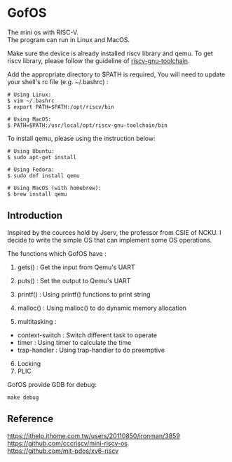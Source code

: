 # GofOS
The mini os with RISC-V.  
The program can run in Linux and MacOS.  

Make sure the device is already installed riscv library and qemu. To get riscv library, please follow the guideline of [riscv-gnu-toolchain](https://github.com/riscv-collab/riscv-gnu-toolchain).  

Add the appropriate directory to $PATH is required, You will need to update your shell's rc file (e.g. ~/.bashrc) :  
```
# Using Linux:
$ vim ~/.bashrc
$ export PATH=$PATH:/opt/riscv/bin  

# Using MacOS:
$ PATH=$PATH:/usr/local/opt/riscv-gnu-toolchain/bin
```

To install qemu, please using the instruction below:  
```
# Using Ubuntu:
$ sudo apt-get install 

# Using Fedora:
$ sudo dnf install qemu

# Using MacOS (with homebrew):
$ brew install qemu
```
  
## Introduction  
Inspired by the cources hold by Jserv, the professor from CSIE of NCKU. I decide to write the simple OS that can implement some OS operations.  
   
The functions which GofOS have :  
1. gets() : Get the input from Qemu's UART
2. puts() : Set the output to Qemu's UART
3. printf() : Using printf() functions to print string
4. malloc() : Using malloc() to do dynamic memory allocation  
  
5. multitasking :  
* context-switch : Switch different task to operate  
* timer : Using timer to calculate the time  
* trap-handler : Using trap-handler to do preemptive
  
6. Locking  
7. PLIC  
  
GofOS provide GDB for debug:
```
make debug
```

## Reference
https://ithelp.ithome.com.tw/users/20110850/ironman/3859  
https://github.com/cccriscv/mini-riscv-os  
https://github.com/mit-pdos/xv6-riscv  
